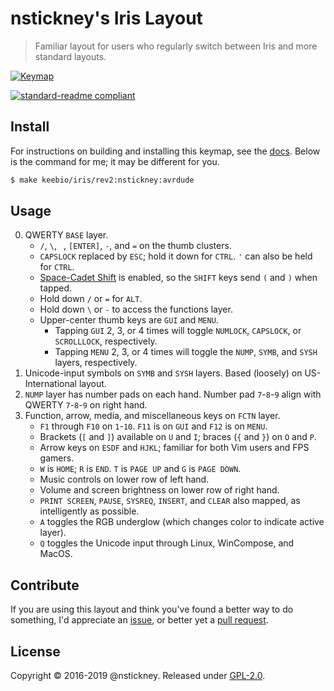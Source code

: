# nstickney's Iris Layout
 
 > Familiar layout for users who regularly switch between Iris and more standard layouts.

[![Keymap](https://i.imgur.com/hKs7fYr.jpg)](http://www.keyboard-layout-editor.com/#/gists/aa6093ea2eb9c750ab941b92adae7036)

[![standard-readme compliant](https://img.shields.io/badge/readme%20style-standard-brightgreen.svg)](https://github.com/RichardLitt/standard-readme)

## Install

For instructions on building and installing this keymap, see the [docs](https://docs.qmk.fm/#/getting_started_make_guide). Below is the command for me; it may be different for you.

```sh
$ make keebio/iris/rev2:nstickney:avrdude
```

## Usage

0. QWERTY `BASE` layer.
	* `/`, `\`, ` `, `[ENTER]`, `-`, and `=` on the thumb clusters.
	* `CAPSLOCK` replaced by `ESC`; hold it down for `CTRL`. `'` can also be held for `CTRL`.
	* [Space-Cadet Shift](https://docs.qmk.fm/#/feature_space_cadet_shift) is enabled, so the `SHIFT` keys send `(` and `)` when tapped.
	* Hold down `/` or `=` for `ALT`.
	* Hold down `\` or `-` to access the functions layer.
	* Upper-center thumb keys are `GUI` and `MENU`.
		* Tapping `GUI` 2, 3, or 4 times will toggle `NUMLOCK`, `CAPSLOCK`, or `SCROLLLOCK`, respectively.
		* Tapping `MENU` 2, 3, or 4 times will toggle the `NUMP`, `SYMB`, and `SYSH` layers, respectively.
0. Unicode-input symbols on `SYMB` and `SYSH` layers. Based (loosely) on US-International layout.
0. `NUMP` layer has number pads on each hand. Number pad `7`-`8`-`9` align with QWERTY `7`-`8`-`9` on right hand.
0. Function, arrow, media, and miscellaneous keys on `FCTN` layer.
	* `F1` through `F10` on `1`-`10`. `F11` is on `GUI` and `F12` is on `MENU`.
	* Brackets (`[` and `]`) available on `U` and `I`; braces (`{` and `}`) on `O` and `P`.
	* Arrow keys on `ESDF` and `HJKL`; familiar for both Vim users and FPS gamers.
	* `W` is `HOME`; `R` is `END`. `T` is `PAGE UP` and `G` is `PAGE DOWN`.
	* Music controls on lower row of left hand.
	* Volume and screen brightness on lower row of right hand.
	* `PRINT SCREEN`, `PAUSE`, `SYSREQ`, `INSERT`, and `CLEAR` also mapped, as intelligently as possible.
	* `A` toggles the RGB underglow (which changes color to indicate active layer).
	* `Q` toggles the Unicode input through Linux, WinCompose, and MacOS.

## Contribute

If you are using this layout and think you've found a better way to do something, I'd appreciate an [issue](https://github.com/nstickney/qmk_firmware/issues), or better yet a [pull request](https://github.com/nstickney/qmk_firmware/pulls).

## License

Copyright &copy; 2016-2019 @nstickney. Released under [GPL-2.0](/LICENSE).
